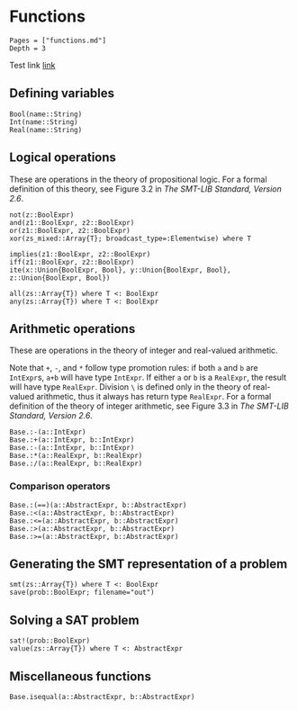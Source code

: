 # Functions
```@contents
Pages = ["functions.md"]
Depth = 3
```
Test link [link](#Logical-Operations)

## Defining variables
```@docs
Bool(name::String)
Int(name::String)
Real(name::String)
```

## Logical operations
These are operations in the theory of propositional logic. For a formal definition of this theory, see Figure 3.2 in *The SMT-LIB Standard, Version 2.6*.
```@docs
not(z::BoolExpr)
and(z1::BoolExpr, z2::BoolExpr)
or(z1::BoolExpr, z2::BoolExpr)
xor(zs_mixed::Array{T}; broadcast_type=:Elementwise) where T

implies(z1::BoolExpr, z2::BoolExpr)
iff(z1::BoolExpr, z2::BoolExpr)
ite(x::Union{BoolExpr, Bool}, y::Union{BoolExpr, Bool}, z::Union{BoolExpr, Bool})

all(zs::Array{T}) where T <: BoolExpr
any(zs::Array{T}) where T <: BoolExpr
```

## Arithmetic operations
These are operations in the theory of integer and real-valued arithmetic.

Note that `+`, `-`, and `*` follow type promotion rules: if both `a` and `b` are `IntExpr`s, `a+b` will have type `IntExpr`. If either `a` or `b` is a `RealExpr`, the result will have type `RealExpr`. Division `\` is defined only in the theory of real-valued arithmetic, thus it always has return type `RealExpr`.
For a formal definition of the theory of integer arithmetic, see Figure 3.3 in *The SMT-LIB Standard, Version 2.6*.

```@docs
Base.:-(a::IntExpr)
Base.:+(a::IntExpr, b::IntExpr)
Base.:-(a::IntExpr, b::IntExpr)
Base.:*(a::RealExpr, b::RealExpr)
Base.:/(a::RealExpr, b::RealExpr)
```

### Comparison operators 
```@docs
Base.:(==)(a::AbstractExpr, b::AbstractExpr)
Base.:<(a::AbstractExpr, b::AbstractExpr)
Base.:<=(a::AbstractExpr, b::AbstractExpr)
Base.:>(a::AbstractExpr, b::AbstractExpr)
Base.:>=(a::AbstractExpr, b::AbstractExpr)
```

## Generating the SMT representation of a problem

```@docs
smt(zs::Array{T}) where T <: BoolExpr
save(prob::BoolExpr; filename="out")
```
## Solving a SAT problem

```@docs
sat!(prob::BoolExpr)
value(zs::Array{T}) where T <: AbstractExpr
```

## Miscellaneous functions
```@docs
Base.isequal(a::AbstractExpr, b::AbstractExpr)
```
